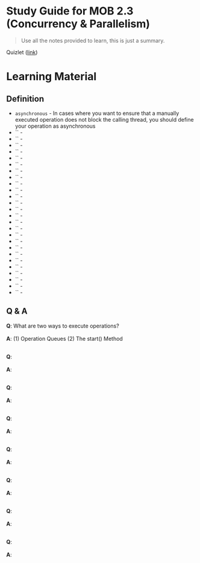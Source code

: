 # Study Guide for MOB 2.3 (Concurrency & Parallelism)

> Use all the notes provided to learn, this is just a summary.

Quizlet ([link](https://quizlet.com/_6u0szm))

# Learning Material

## Definition
* `asynchronous` - In cases where you want to ensure that a manually executed operation does not block the calling thread, you should define your operation as asynchronous
* `` -
* `` -
* `` -
* `` -
* `` -
* `` -
* `` -
* `` -
* `` -
* `` -
* `` -
* `` -
* `` -
* `` -
* `` -
* `` -
* `` -
* `` -
* `` -
* `` -
* `` -
* `` -
* `` -
* `` -
* `` -
* `` -

## Q & A
**Q**: What are two ways to execute operations?<br><br>
**A**: (1) Operation Queues (2) The start() Method<br><br>

**Q**: <br><br>
**A**: <br><br>

**Q**: <br><br>
**A**: <br><br>

**Q**: <br><br>
**A**: <br><br>

**Q**: <br><br>
**A**: <br><br>

**Q**: <br><br>
**A**: <br><br>

**Q**: <br><br>
**A**: <br><br>

**Q**: <br><br>
**A**: <br><br>
